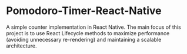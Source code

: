 # Pomodoro-Timer-React-Native
A simple counter implementation in React Native. The main focus of this project is to use React Lifecycle methods to maximize performance (avoiding unnecessary re-rendering) and maintaining a scalable architecture.
